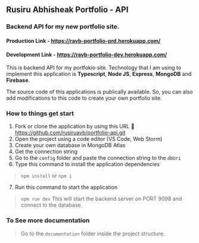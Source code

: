 ## Rusiru Abhisheak Portfolio - API
### Backend API for my new portfolio site.

#### Production Link - <https://ravb-portfolio-prd.herokuapp.com/>
#### Development Link - <https://ravb-portfolio-dev.herokuapp.com/>

This is backend API for my portfokio site. Technology that I am using to implement this application is **Typescript**, **Node JS**, **Express**, **MongoDB** and **Firebase**.

The source code of this applications is publically available. So, you can also add modifications to this code to create your own portfolio site.

### How to things get start
1. Fork or clone the application by using this URL :fork_and_knife: <https://github.com/rusiruavb/portfolio-api.git>
2. Open the project using a code editor (VS Code, Web Storm)
3. Create your own database in MongoDB Atlas
4. Get the connection string
5. Go to the `config` folder and paste the connection string to the `dbUri`
6. Type this command to install the application dependencies
> `npm install` or `npm i`
7. Run this command to start the application
> `npm run dev` This will start the backend server on PORT 9098 and connect to the database.

### To See more documentation
> Go to the `documentation` folder inside the project structure.